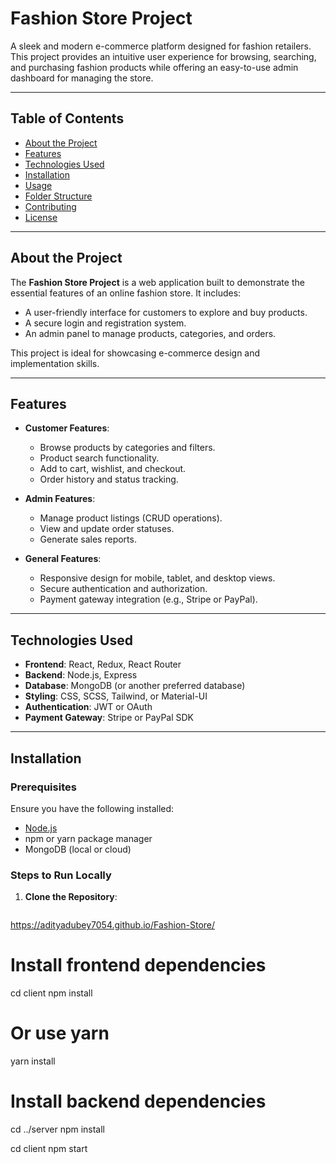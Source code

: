  # Fashion Store Project

A sleek and modern e-commerce platform designed for fashion retailers. This project provides an intuitive user experience for browsing, searching, and purchasing fashion products while offering an easy-to-use admin dashboard for managing the store.

---

## Table of Contents
- [About the Project](#about-the-project)
- [Features](#features)
- [Technologies Used](#technologies-used)
- [Installation](#installation)
- [Usage](#usage)
- [Folder Structure](#folder-structure)
- [Contributing](#contributing)
- [License](#license)

---

## About the Project
The **Fashion Store Project** is a web application built to demonstrate the essential features of an online fashion store. It includes:
- A user-friendly interface for customers to explore and buy products.
- A secure login and registration system.
- An admin panel to manage products, categories, and orders.

This project is ideal for showcasing e-commerce design and implementation skills.

---

## Features
- **Customer Features**:
  - Browse products by categories and filters.
  - Product search functionality.
  - Add to cart, wishlist, and checkout.
  - Order history and status tracking.
  
- **Admin Features**:
  - Manage product listings (CRUD operations).
  - View and update order statuses.
  - Generate sales reports.

- **General Features**:
  - Responsive design for mobile, tablet, and desktop views.
  - Secure authentication and authorization.
  - Payment gateway integration (e.g., Stripe or PayPal).

---

## Technologies Used
- **Frontend**: React, Redux, React Router
- **Backend**: Node.js, Express
- **Database**: MongoDB (or another preferred database)
- **Styling**: CSS, SCSS, Tailwind, or Material-UI
- **Authentication**: JWT or OAuth
- **Payment Gateway**: Stripe or PayPal SDK

---

## Installation

### Prerequisites
Ensure you have the following installed:
- [Node.js](https://nodejs.org/)
- npm or yarn package manager
- MongoDB (local or cloud)

### Steps to Run Locally
1. **Clone the Repository**:
   ```bash
  https://adityadubey7054.github.io/Fashion-Store/




# Install frontend dependencies
cd client
npm install
# Or use yarn
yarn install

# Install backend dependencies
cd ../server
npm install


cd client
npm start
